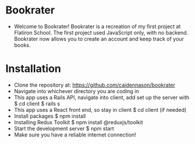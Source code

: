 # Bookrater
- Welcome to Bookrater! Bookrater is a recreation of my first project at Flatiron School. The first project used JavaScript only, with no backend. Bookrater now allows you to create an account and keep track of your books. 

# Installation
- Clone the repository at: https://github.com/caidennason/bookrater
- Navigate into whichever directory you are coding in
- This app uses a Rails API, navigate into client, add set up the server with 
  $ cd client
  $ rails s
- This app uses a React front end, so stay in client
  $ cd client (if needed)
- Install packages 
  $ npm install
- Installing Redux Toolkit
  $ npm install @reduxjs/toolkit
- Start the development server
  $ npm start
- Make sure you have a reliable internet connection!